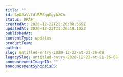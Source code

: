 ```yaml
---
title: ""
id: 3p83aVVfdlRRSqqGgyAzCu
status: DRAFT
createdAt: 2020-12-22T21:26:08.569Z
updatedAt: 2020-12-22T21:26:19.102Z
publishedAt: 
contentType: updates
productTeam: 
author: 
slug: untitled-entry-2020-12-22-at-21-26-08
legacySlug: untitled-entry-2020-12-22-at-21-26-08
announcementImageID: ""
announcementSynopsisES: 
---
```



